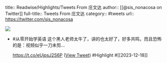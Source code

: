 title:: Readwise/Highlights/Tweets From 庄文达
author:: [[@sis_nonacosa on Twitter]]
full-title:: Tweets From 庄文达
category:: #tweets
url:: https://twitter.com/sis_nonacosa

![](https://pbs.twimg.com/profile_images/1531291672436699137/027gBxEE.jpg)
- #从零开始学英语 这个黑人老师太牛了，讲的也太好了，好多共鸣，而且恐怖的是：视频似乎一刀未剪...
  
  https://t.co/eUjpsJ2S6P ([View Tweet](https://twitter.com/sis_nonacosa/status/1736362311038943528)) #Highlight #[[2023-12-18]]